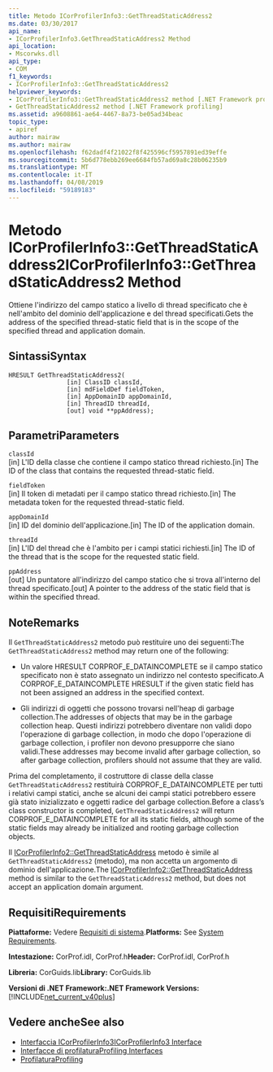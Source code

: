```yaml
---
title: Metodo ICorProfilerInfo3::GetThreadStaticAddress2
ms.date: 03/30/2017
api_name:
- ICorProfilerInfo3.GetThreadStaticAddress2 Method
api_location:
- Mscorwks.dll
api_type:
- COM
f1_keywords:
- ICorProfilerInfo3::GetThreadStaticAddress2
helpviewer_keywords:
- ICorProfilerInfo3::GetThreadStaticAddress2 method [.NET Framework profiling]
- GetThreadStaticAddress2 method [.NET Framework profiling]
ms.assetid: a9608861-ae64-4467-8a73-be05ad34beac
topic_type:
- apiref
author: mairaw
ms.author: mairaw
ms.openlocfilehash: f62dadf4f21022f8f425596cf5957891ed39effe
ms.sourcegitcommit: 5b6d778ebb269ee6684fb57ad69a8c28b06235b9
ms.translationtype: MT
ms.contentlocale: it-IT
ms.lasthandoff: 04/08/2019
ms.locfileid: "59189183"
---
```

# <a name="icorprofilerinfo3getthreadstaticaddress2-method"></a><span data-ttu-id="3169a-102">Metodo ICorProfilerInfo3::GetThreadStaticAddress2</span><span class="sxs-lookup"><span data-stu-id="3169a-102">ICorProfilerInfo3::GetThreadStaticAddress2 Method</span></span>
<span data-ttu-id="3169a-103">Ottiene l'indirizzo del campo statico a livello di thread specificato che è nell'ambito del dominio dell'applicazione e del thread specificati.</span><span class="sxs-lookup"><span data-stu-id="3169a-103">Gets the address of the specified thread-static field that is in the scope of the specified thread and application domain.</span></span>  
  
## <a name="syntax"></a><span data-ttu-id="3169a-104">Sintassi</span><span class="sxs-lookup"><span data-stu-id="3169a-104">Syntax</span></span>  
  
```  
HRESULT GetThreadStaticAddress2(  
                [in] ClassID classId,  
                [in] mdFieldDef fieldToken,  
                [in] AppDomainID appDomainId,  
                [in] ThreadID threadId,  
                [out] void **ppAddress);  
```  
  
## <a name="parameters"></a><span data-ttu-id="3169a-105">Parametri</span><span class="sxs-lookup"><span data-stu-id="3169a-105">Parameters</span></span>  
 `classId`  
 <span data-ttu-id="3169a-106">[in] L'ID della classe che contiene il campo statico thread richiesto.</span><span class="sxs-lookup"><span data-stu-id="3169a-106">[in] The ID of the class that contains the requested thread-static field.</span></span>  
  
 `fieldToken`  
 <span data-ttu-id="3169a-107">[in] Il token di metadati per il campo statico thread richiesto.</span><span class="sxs-lookup"><span data-stu-id="3169a-107">[in] The metadata token for the requested thread-static field.</span></span>  
  
 `appDomainId`  
 <span data-ttu-id="3169a-108">[in] ID del dominio dell'applicazione.</span><span class="sxs-lookup"><span data-stu-id="3169a-108">[in] The ID of the application domain.</span></span>  
  
 `threadId`  
 <span data-ttu-id="3169a-109">[in] L'ID del thread che è l'ambito per i campi statici richiesti.</span><span class="sxs-lookup"><span data-stu-id="3169a-109">[in] The ID of the thread that is the scope for the requested static field.</span></span>  
  
 `ppAddress`  
 <span data-ttu-id="3169a-110">[out] Un puntatore all'indirizzo del campo statico che si trova all'interno del thread specificato.</span><span class="sxs-lookup"><span data-stu-id="3169a-110">[out] A pointer to the address of the static field that is within the specified thread.</span></span>  
  
## <a name="remarks"></a><span data-ttu-id="3169a-111">Note</span><span class="sxs-lookup"><span data-stu-id="3169a-111">Remarks</span></span>  
 <span data-ttu-id="3169a-112">Il `GetThreadStaticAddress2` metodo può restituire uno dei seguenti:</span><span class="sxs-lookup"><span data-stu-id="3169a-112">The `GetThreadStaticAddress2` method may return one of the following:</span></span>  
  
-   <span data-ttu-id="3169a-113">Un valore HRESULT CORPROF_E_DATAINCOMPLETE se il campo statico specificato non è stato assegnato un indirizzo nel contesto specificato.</span><span class="sxs-lookup"><span data-stu-id="3169a-113">A CORPROF_E_DATAINCOMPLETE HRESULT if the given static field has not been assigned an address in the specified context.</span></span>  
  
-   <span data-ttu-id="3169a-114">Gli indirizzi di oggetti che possono trovarsi nell'heap di garbage collection.</span><span class="sxs-lookup"><span data-stu-id="3169a-114">The addresses of objects that may be in the garbage collection heap.</span></span> <span data-ttu-id="3169a-115">Questi indirizzi potrebbero diventare non validi dopo l'operazione di garbage collection, in modo che dopo l'operazione di garbage collection, i profiler non devono presupporre che siano validi.</span><span class="sxs-lookup"><span data-stu-id="3169a-115">These addresses may become invalid after garbage collection, so after garbage collection, profilers should not assume that they are valid.</span></span>  
  
 <span data-ttu-id="3169a-116">Prima del completamento, il costruttore di classe della classe `GetThreadStaticAddress2` restituirà CORPROF_E_DATAINCOMPLETE per tutti i relativi campi statici, anche se alcuni dei campi statici potrebbero essere già stato inizializzato e oggetti radice del garbage collection.</span><span class="sxs-lookup"><span data-stu-id="3169a-116">Before a class’s class constructor is completed, `GetThreadStaticAddress2` will return CORPROF_E_DATAINCOMPLETE for all its static fields, although some of the static fields may already be initialized and rooting garbage collection objects.</span></span>  
  
 <span data-ttu-id="3169a-117">Il [ICorProfilerInfo2::GetThreadStaticAddress](../../../../docs/framework/unmanaged-api/profiling/icorprofilerinfo2-getthreadstaticaddress-method.md) metodo è simile al `GetThreadStaticAddress2` (metodo), ma non accetta un argomento di dominio dell'applicazione.</span><span class="sxs-lookup"><span data-stu-id="3169a-117">The [ICorProfilerInfo2::GetThreadStaticAddress](../../../../docs/framework/unmanaged-api/profiling/icorprofilerinfo2-getthreadstaticaddress-method.md) method is similar to the `GetThreadStaticAddress2` method, but does not accept an application domain argument.</span></span>  
  
## <a name="requirements"></a><span data-ttu-id="3169a-118">Requisiti</span><span class="sxs-lookup"><span data-stu-id="3169a-118">Requirements</span></span>  
 <span data-ttu-id="3169a-119">**Piattaforme:** Vedere [Requisiti di sistema](../../../../docs/framework/get-started/system-requirements.md).</span><span class="sxs-lookup"><span data-stu-id="3169a-119">**Platforms:** See [System Requirements](../../../../docs/framework/get-started/system-requirements.md).</span></span>  
  
 <span data-ttu-id="3169a-120">**Intestazione:** CorProf.idl, CorProf.h</span><span class="sxs-lookup"><span data-stu-id="3169a-120">**Header:** CorProf.idl, CorProf.h</span></span>  
  
 <span data-ttu-id="3169a-121">**Libreria:** CorGuids.lib</span><span class="sxs-lookup"><span data-stu-id="3169a-121">**Library:** CorGuids.lib</span></span>  
  
 **<span data-ttu-id="3169a-122">Versioni di .NET Framework:</span><span class="sxs-lookup"><span data-stu-id="3169a-122">.NET Framework Versions:</span></span>** [!INCLUDE[net_current_v40plus](../../../../includes/net-current-v40plus-md.md)]  
  
## <a name="see-also"></a><span data-ttu-id="3169a-123">Vedere anche</span><span class="sxs-lookup"><span data-stu-id="3169a-123">See also</span></span>

- [<span data-ttu-id="3169a-124">Interfaccia ICorProfilerInfo3</span><span class="sxs-lookup"><span data-stu-id="3169a-124">ICorProfilerInfo3 Interface</span></span>](../../../../docs/framework/unmanaged-api/profiling/icorprofilerinfo3-interface.md)
- [<span data-ttu-id="3169a-125">Interfacce di profilatura</span><span class="sxs-lookup"><span data-stu-id="3169a-125">Profiling Interfaces</span></span>](../../../../docs/framework/unmanaged-api/profiling/profiling-interfaces.md)
- [<span data-ttu-id="3169a-126">Profilatura</span><span class="sxs-lookup"><span data-stu-id="3169a-126">Profiling</span></span>](../../../../docs/framework/unmanaged-api/profiling/index.md)
